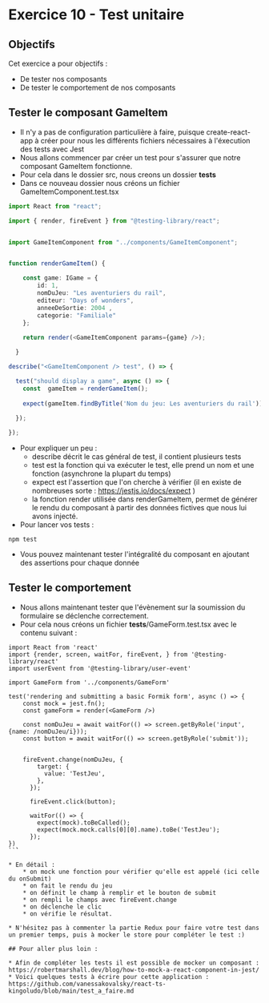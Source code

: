 # Exercice 10 - Test unitaire

## Objectifs

Cet exercice a pour objectifs : 
* De tester nos composants
* De tester le comportement de nos composants

## Tester le composant GameItem

* Il n'y a pas de configuration particulière à faire, puisque create-react-app à créer pour nous les différents fichiers nécessaires à l'éxecution des tests avec Jest
* Nous allons commencer par créer un test pour s'assurer que notre composant GameItem fonctionne.
* Pour cela dans le dossier src, nous creons un dossier __tests__ 
* Dans ce nouveau dossier nous créons un fichier GameItemComponent.test.tsx
```typescript 
import React from "react";

import { render, fireEvent } from "@testing-library/react";


import GameItemComponent from "../components/GameItemComponent";


function renderGameItem() {

    const game: IGame = {
        id: 1,
        nomDuJeu: "Les aventuriers du rail", 
        editeur: "Days of wonders", 
        anneeDeSortie: 2004 , 
        categorie: "Familiale"
    };
  
    return render(<GameItemComponent params={game} />);

  }

describe("<GameItemComponent /> test", () => {

  test("should display a game", async () => {
    const  gameItem = renderGameItem();
    
    expect(gameItem.findByTitle('Nom du jeu: Les aventuriers du rail'));
  
  });

});
```
* Pour expliquer un peu : 
    * describe décrit le cas général de test, il contient plusieurs tests
    * test est la fonction qui va exécuter le test, elle prend un nom et une fonction (asynchrone la plupart du temps)
    * expect est l'assertion que l'on cherche à vérifier (il en existe de nombreuses sorte : https://jestjs.io/docs/expect )
    * la fonction render utilisée dans renderGameItem, permet de générer le rendu du composant à partir des données fictives que nous lui avons injecté.
* Pour lancer vos tests :
```
npm test
```
* Vous pouvez maintenant tester l'intégralité du composant en ajoutant des assertions pour chaque donnée

## Tester le comportement

* Nous allons maintenant tester que l'évènement sur la soumission du formulaire se déclenche correctement. 
* Pour cela nous créons un fichier __tests__/GameForm.test.tsx avec le contenu suivant :

```typescrit
import React from 'react'
import {render, screen, waitFor, fireEvent, } from '@testing-library/react'
import userEvent from '@testing-library/user-event'

import GameForm from '../components/GameForm'

test('rendering and submitting a basic Formik form', async () => {
    const mock = jest.fn();
    const gameForm = render(<GameForm />)

    const nomDuJeu = await waitFor(() => screen.getByRole('input', {name: /nomDuJeu/i}));
    const button = await waitFor(() => screen.getByRole('submit'));


    fireEvent.change(nomDuJeu, {
        target: {
          value: 'TestJeu',
        },
      });
  
      fireEvent.click(button);

      waitFor(() => {
        expect(mock).toBeCalled();
        expect(mock.mock.calls[0][0].name).toBe('TestJeu');
      });
})
``̀`

* En détail :
    * on mock une fonction pour vérifier qu'elle est appelé (ici celle du onSubmit)
    * on fait le rendu du jeu
    * on définit le champ à remplir et le bouton de submit
    * on rempli le champs avec fireEvent.change
    * on déclenche le clic
    * on vérifie le résultat.

* N'hésitez pas à commenter la partie Redux pour faire votre test dans un premier temps, puis à mocker le store pour compléter le test :)

## Pour aller plus loin :

* Afin de compléter les tests il est possible de mocker un composant : https://robertmarshall.dev/blog/how-to-mock-a-react-component-in-jest/
* Voici quelques tests à écrire pour cette application : https://github.com/vanessakovalsky/react-ts-kingoludo/blob/main/test_a_faire.md
    
